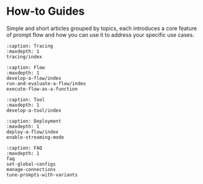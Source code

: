 # How-to Guides

Simple and short articles grouped by topics, each introduces a core feature of prompt flow and how you can use it to address your specific use cases.

```{toctree}
:caption: Tracing
:maxdepth: 1
tracing/index
```

```{toctree}
:caption: Flow
:maxdepth: 1
develop-a-flow/index
run-and-evaluate-a-flow/index
execute-flow-as-a-function
```

```{toctree}
:caption: Tool
:maxdepth: 1
develop-a-tool/index
```

```{toctree}
:caption: Deployment
:maxdepth: 1
deploy-a-flow/index
enable-streaming-mode
```

```{toctree}
:caption: FAQ
:maxdepth: 1
faq
set-global-configs
manage-connections
tune-prompts-with-variants
```
